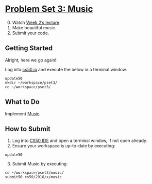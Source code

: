 # [Problem Set 3: Music](https://docs.cs50.net/2018/x/psets/3/pset3.html)

0. Watch [Week 2’s lecture](https://video.cs50.net/2017/fall/lectures/3).
1. Make beautiful music.
2. Submit your code.

## Getting Started
Alright, here we go again!

Log into [cs50.io](https://cs50.io/) and execute the below in a terminal window.
```
update50
mkdir ~/workspace/pset3/
cd ~/workspace/pset3/
```

## What to Do
Implement [Music](https://docs.cs50.net/2018/x/psets/3/music/music.html).

## How to Submit
1. Log into [CS50 IDE](https://cs50.io/) and open a terminal window, if not open already.
2. Ensure your workspace is up-to-date by executing:
```
update50
```

3. Submit Music by executing:
```
cd ~/workspace/pset3/music/
submit50 cs50/2018/x/music
```